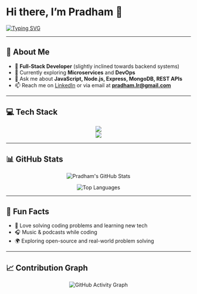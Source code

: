 # Hi there, I’m **Pradham** 👋  

[![Typing SVG](https://readme-typing-svg.demolab.com?font=Fira+Code&weight=600&size=22&pause=1000&color=36BCF7&width=435&lines=Full-Stack+Developer;Lifelong+Learner+%F0%9F%8E%93;Open+Source+Enthusiast+%F0%9F%9A%80)](https://git.io/typing-svg)

---

## 🔭 About Me  

- 🎯 **Full-Stack Developer** (slightly inclined towards backend systems)  
- 🌱 Currently exploring **Microservices** and **DevOps**  
- 💬 Ask me about **JavaScript, Node.js, Express, MongoDB, REST APIs**  
- 📫 Reach me on [LinkedIn](https://www.linkedin.com/in/pradham-l-raj-280335281) or via email at **pradham.lr@gmail.com**


---

## 💻 Tech Stack  

<p align="center">
  <!-- Languages & Frameworks -->
  <img src="https://skillicons.dev/icons?i=js,nodejs,express,mongodb,java,flask" /><br>
  <!-- Tools & Platforms -->
  <img src="https://skillicons.dev/icons?i=git,github,docker,aws" />
</p>



---

## 📊 GitHub Stats  

<p align="center">
  <img src="https://github-readme-stats.vercel.app/api?username=Pradhamlr&show_icons=true&theme=tokyonight&count_private=true" alt="Pradham's GitHub Stats" />
</p>

<p align="center">
  <img src="https://github-readme-stats.vercel.app/api/top-langs/?username=Pradhamlr&layout=compact&theme=tokyonight" alt="Top Languages" />
</p>

---

## 🎯 Fun Facts  

- 🧠 Love solving coding problems and learning new tech  
- 🎧 Music & podcasts while coding  
- 🌍 Exploring open-source and real-world problem solving


---

## 📈 Contribution Graph  

<p align="center">
  <img src="https://github-readme-activity-graph.vercel.app/graph?username=Pradhamlr&theme=tokyo-night" alt="GitHub Activity Graph" />
</p>


<!-- Proudly made using GitHub Readme Stats & inspired by Anurag Hazra’s templates -->


<!--
**Pradhamlr/Pradhamlr** is a ✨ _special_ ✨ repository because its `README.md` (this file) appears on your GitHub profile.

Here are some ideas to get you started:

- 🔭 I’m currently working on ...
- 🌱 I’m currently learning ...
- 👯 I’m looking to collaborate on ...
- 🤔 I’m looking for help with ...
- 💬 Ask me about ...
- 📫 How to reach me: ...
- 😄 Pronouns: ...
- ⚡ Fun fact: ...
-->
